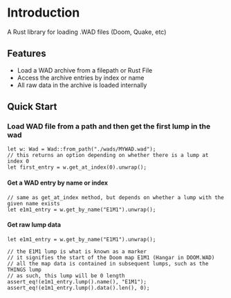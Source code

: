 # Introduction
A Rust library for loading .WAD files (Doom, Quake, etc)

## Features
* Load a WAD archive from a filepath or Rust File 
* Access the archive entries by index or name 
* All raw data in the archive is loaded internally

## Quick Start
### Load WAD file from a path and then get the first lump in the wad
    let w: Wad = Wad::from_path("./wads/MYWAD.wad");
    // this returns an option depending on whether there is a lump at index 0 
    let first_entry = w.get_at_index(0).unwrap();

#### Get a WAD entry by name or index
    // same as get_at_index method, but depends on whether a lump with the given name exists
    let e1m1_entry = w.get_by_name("E1M1").unwrap();

#### Get raw lump data 
    let e1m1_entry = w.get_by_name("E1M1").unwrap();

    // the E1M1 lump is what is known as a marker 
    // it signifies the start of the Doom map E1M1 (Hangar in DOOM.WAD)
    // all the map data is contained in subsequent lumps, such as the THINGS lump
    // as such, this lump will be 0 length
    assert_eq!(e1m1_entry.lump().name(), "E1M1");
    assert_eq!(e1m1_entry.lump().data().len(), 0);